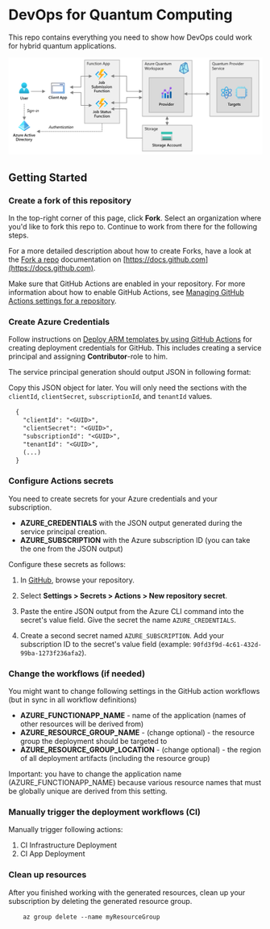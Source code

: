 # DevOps for Quantum Computing
This repo contains everything you need to show how DevOps could work for hybrid quantum applications.

![Architecture](doc/media/architecture.png)

## Getting Started

### Create a fork of this repository

In the top-right corner of this page, click **Fork**. Select an organization where you'd like to fork this repo to. Continue to work from there for the following steps.

For a more detailed description about how to create Forks, have a look at the [Fork a repo](https://docs.github.com/en/get-started/quickstart/fork-a-repo) documentation on [https://docs.github.com](https://docs.github.com).

Make sure that GitHub Actions are enabled in your repository. For more information about how to enable GitHub Actions, see [Managing GitHub Actions settings for a repository](https://docs.github.com/en/repositories/managing-your-repositorys-settings-and-features/enabling-features-for-your-repository/managing-github-actions-settings-for-a-repository).

### Create Azure Credentials

Follow instructions on [Deploy ARM templates by using GitHub Actions](https://docs.microsoft.com/azure/azure-resource-manager/templates/deploy-github-actions) for creating deployment credentials for GitHub. This includes creating a service principal and assigning **Contributor**-role to him.

The service principal generation should output JSON in following format:

Copy this JSON object for later. You will only need the sections with the `clientId`, `clientSecret`, `subscriptionId`, and `tenantId` values.

```output
  {
    "clientId": "<GUID>",
    "clientSecret": "<GUID>",
    "subscriptionId": "<GUID>",
    "tenantId": "<GUID>",
    (...)
  }
```

### Configure Actions secrets

You need to create secrets for your Azure credentials and your subscription.

- **AZURE_CREDENTIALS** with the JSON output generated during the service principal creation.
- **AZURE_SUBSCRIPTION** with the Azure subscription ID (you can take the one from the JSON output)

Configure these secrets as follows:

1. In [GitHub](https://github.com/), browse your repository.

1. Select **Settings > Secrets > Actions > New repository secret**.

1. Paste the entire JSON output from the Azure CLI command into the secret's value field. Give the secret the name `AZURE_CREDENTIALS`.

1. Create a second secret named `AZURE_SUBSCRIPTION`. Add your subscription ID to the secret's value field (example: `90fd3f9d-4c61-432d-99ba-1273f236afa2`).

### Change the workflows (if needed)

You might want to change following settings in the GitHub action workflows (but in sync in all workflow definitions)

- **AZURE_FUNCTIONAPP_NAME** - name of the application (names of other resources will be derived from)
- **AZURE_RESOURCE_GROUP_NAME** - (change optional) - the resource group the deployment should be targeted to
- **AZURE_RESOURCE_GROUP_LOCATION** - (change optional) - the region of all deployment artifacts (including the resource group)

Important: you have to change the application name (AZURE_FUNCTIONAPP_NAME) because various resource names that must be globally unique are derived from this setting.

### Manually trigger the deployment workflows (CI)

Manually trigger following actions:

1. CI Infrastructure Deployment
1. CI App Deployment

### Clean up resources

After you finished working with the generated resources, clean up your subscription by deleting the generated resource group.

```AzureCli
    az group delete --name myResourceGroup
```

